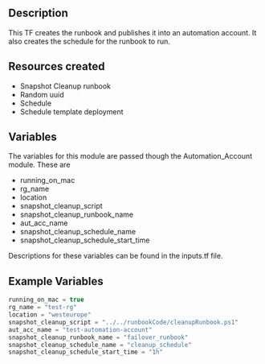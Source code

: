 ## Description

This TF creates the runbook and publishes it into an automation account. It also creates the schedule for the runbook to run.

## Resources created

- Snapshot Cleanup runbook
- Random uuid
- Schedule
- Schedule template deployment

## Variables 

The variables for this module are passed though the Automation_Account module. These are</br>
- running_on_mac
- rg_name
- location
- snapshot_cleanup_script
- snapshot_cleanup_runbook_name
- aut_acc_name
- snapshot_cleanup_schedule_name
- snapshot_cleanup_schedule_start_time

Descriptions for these variables can be found in the inputs.tf file.</br>
## Example Variables
```javascript
running_on_mac = true
rg_name = "test-rg"
location = "westeurope"
snapshot_cleanup_script = "../../runbookCode/cleanupRunbook.ps1"
aut_acc_name = "test-automation-account"
snapshot_cleanup_runbook_name = "failover_runbook"
snapshot_cleanup_schedule_name = "cleanup_schedule"
snapshot_cleanup_schedule_start_time = "1h"
```